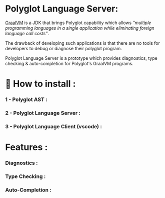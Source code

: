 # Polyglot Language Server:
[GraalVM](https://www.graalvm.org/) is a JDK that brings Polyglot capability which allows *"multiple programming languages in a single application while eliminating foreign language call costs"*.

The drawback of developing such applications is that there are no tools for developers to debug or diagnose their polyglot program.

Polyglot Language Server is a prototype which provides diagnostics, type checking & auto-completion for Polyglot's GraalVM programs.

# :hammer: How to install :

### 1 - Polyglot AST :

### 2 - Polyglot Language Server : 

### 3 - Polyglot Language Client (vscode) :

# Features :

### Diagnostics : 

### Type Checking :

### Auto-Completion :